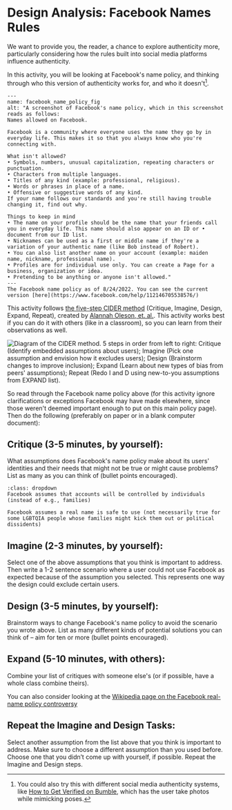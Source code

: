 # Design Analysis: Facebook Names Rules
We want to provide you, the reader, a chance to explore authenticity more, particularly considering how the rules built into social media platforms influence authenticity.

In this activity, you will be looking at Facebook's name policy, and thinking through who this version of authenticity works for, and who it doesn't[^alternate_exercise].


[^alternate_exercise]: You could also try this with different social media authenticity systems, like [How to Get Verified on Bumble](
https://bumble.com/en-us/the-buzz/the-end-of-catfishing-introducing-photo-verification), which has the user take photos while mimicking poses.

```{figure} facebook_name_policy.png
---
name: facebook_name_policy_fig
alt: "A screenshot of Facebook's name policy, which in this screenshot reads as follows:
Names allowed on Facebook.

Facebook is a community where everyone uses the name they go by in everyday life. This makes it so that you always know who you're connecting with.

What isn't allowed?
• Symbols, numbers, unusual capitalization, repeating characters or punctuation.
• Characters from multiple languages.
• Titles of any kind (example: professional, religious).
• Words or phrases in place of a name.
• Offensive or suggestive words of any kind.
If your name follows our standards and you're still having trouble changing it, find out why.

Things to keep in mind
• The name on your profile should be the name that your friends call you in everyday life. This name should also appear on an ID or • document from our ID list.
• Nicknames can be used as a first or middle name if they're a variation of your authentic name (like Bob instead of Robert).
• You can also list another name on your account (example: maiden name, nickname, professional name).
• Profiles are for individual use only. You can create a Page for a business, organization or idea.
• Pretending to be anything or anyone isn't allowed."
---
The Facebook name policy as of 8/24/2022. You can see the current version [here](https://www.facebook.com/help/112146705538576/)
```

This activity follows [the five-step CIDER method](https://medium.com/@OAlannah/beyond-average-users-building-inclusive-design-skills-with-the-cider-technique-413969544e6d?source=friends_link&sk=6c9184c8a88feae058cfb073a44985f7) (Critique, Imagine, Design, Expand, Repeat), created by [Alannah Oleson, et. al.](https://alannaholeson.com/). This activity works best if you can do it with others (like in a classroom), so you can learn from their observations as well.

![Diagram of the CIDER method. 5 steps in order from left to right: Critique (Identify embedded assumptions about users); Imagine (Pick one assumption and envision how it excludes users); Design (Brainstorm changes to improve inclusion); Expand (Learn about new types of bias from peers' assumptions); Repeat (Redo I and D using new-to-you assumptions from EXPAND list).](cider-method.jpeg)

So read through the Facebook name policy above (for this activity ignore clarifications or exceptions Facebook may have made elsewhere, since those weren't deemed important enough to put on this main policy page). Then do the following (preferably on paper or in a blank computer document):

## Critique (3-5 minutes, by yourself):
What assumptions does Facebook's name policy make about its users' identities and their needs that might not be true or might cause problems? List as many as you can think of (bullet points encouraged).


````{admonition} If you are having trouble getting started, click to see some sample assumptions
:class: dropdown
Facebook assumes that accounts will be controlled by individuals (instead of e.g., families)

Facebook assumes a real name is safe to use (not necessarily true for some LGBTQIA people whose families might kick them out or political dissidents)
````

## Imagine (2-3 minutes, by yourself):
Select one of the above assumptions that you think is important to address. Then write a 1-2 sentence scenario where a user could not use Facebook as expected because of the assumption you selected. This represents one way the design could exclude certain users.

## Design (3-5 minutes, by yourself):
Brainstorm ways to change Facebook's name policy to avoid the scenario you wrote above. List as many different kinds of potential solutions you can think of – aim for ten or more (bullet points encouraged).

## Expand (5-10 minutes, with others):
Combine your list of critiques with someone else's (or if possible, have a whole class combine theirs).

You can also consider looking at the [Wikipedia page on the Facebook real-name policy controversy](https://en.wikipedia.org/wiki/Facebook_real-name_policy_controversy)

## Repeat the Imagine and Design Tasks:
Select another assumption from the list above that you think is important to address. Make sure to choose a different assumption than you used before. Choose one that you didn’t come up with yourself, if possible. Repeat the Imagine and Design steps.
